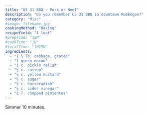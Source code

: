 ```yaml
---
title: "US 31 BBQ – Pork or Beef"
description: "Do you remember US 31 BBQ in downtown Muskegon?"
category: "Misc"
#image: filename.jpg
cookingMethod: "Baking"
recipeYield: "1 loaf"
#prepTime: "15M"
#cookTime: "1H"
#totalTime: "1H15M"
ingredients:
  - "1 ½ lb. cabbage, grated"
  - "1 green onion"
  - "1 c. pickle relish"
  - "½ c. catsup"
  - "¼ c. yellow mustard"
  - "½ c. sugar"
  - "⅛ c. horseradish"
  - "¼ c. cider vinegar"
  - "2 T. chopped pimientos"
---
```


Simmer 10 minutes.

